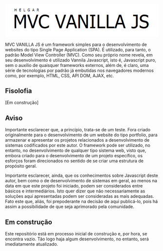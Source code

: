 <img src="mvc-vanilla-js-header.png" alt="MVC VANNILA MVC." style="text-align:center;"/>

MVC VANILLA JS é um framework simples para o desenvolvimento de websites do tipo Single Page Application (SPA). É utilizado, para tanto, o padrão Model View Controller (MVC). Como seu próprio nome revela, em seu desenvolvimento é utilizado Vannila Javascript, isto é, Javascript puro, sem o auxílio de quaisquer frameworks externos, além de, é claro, uma série de tecnologias por padrão já embutidas nos navegadores modernos como, por exemplo, HTML, CSS, API DOM, AJAX, etc.

## Fisolofia
[Em construção]

## Aviso
Importante esclarecer que, a princípio, trata-se de um teste. Fora criado originalmente para o desenvolvimento de um website do tipo portfolio, para armazenar e apresentar os projetos relacionados a desenvolvimento de sistemas codificados por este autor. O framework pode ser utilizado, no entanto, no desenvolvimento de qualquer tipo sistema web, visto que, embora criado para o desenvolvimento de um projeto específico, os esforços foram direcionados no sentido de se criar uma estrutura de propósito geral.

Importante esclarecer, ainda,  que os conhecimentos sobre Javascript deste autor, bem como o de desenvolvimento de sistemas em geral, ao menos na data em que este projeto foi iniciado, podem ser considerados entre básicos e intermediários. Isto quer dizer que não necessariamente as soluções aqui apresentadas podem ser consideradas as mais adequadas. Fato este que, aliás, foi prepoderante na decisão de aqui publicá-lo, pois há assim a possibilidade de que seja aprimorado pela comunidade. 

## Em construção

Este repositório está em processo inicial de construção e, por hora, se encontra vazio. Tão logo haja algum desenvolvimento, no entanto, será imediatamente atualizado.

